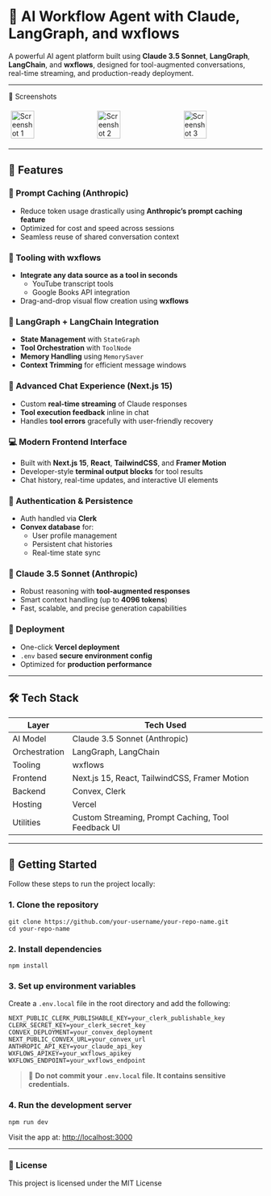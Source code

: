 # 🧠 AI Workflow Agent with Claude, LangGraph, and wxflows

A powerful AI agent platform built using **Claude 3.5 Sonnet**, **LangGraph**, **LangChain**, and **wxflows**, designed for tool-augmented conversations, real-time streaming, and production-ready deployment.

---

📸 Screenshots 
<div style="display: flex; justify-content: center; align-items: flex-start; gap: 20px; flex-wrap: wrap; margin: 20px 0;">
  <img src="https://github.com/user-attachments/assets/1917852f-83c3-4bb8-9fc7-79607eb10344" alt="Screenshot 1" style="width: 30%; max-width: 100%; height: auto;" />
  <img src="https://github.com/user-attachments/assets/c592c1bf-0ffc-4f84-9d20-789401c3e2ed" alt="Screenshot 2" style="width: 30%; max-width: 100%; height: auto;" />
  <img src="https://github.com/user-attachments/assets/a1feacf7-1eac-4e15-81d4-a9052ec67c83" alt="Screenshot 3" style="width: 30%; max-width: 100%; height: auto;" />
</div>

---

## 🚀 Features

### 🔁 Prompt Caching (Anthropic)
- Reduce token usage drastically using **Anthropic’s prompt caching feature**
- Optimized for cost and speed across sessions
- Seamless reuse of shared conversation context

### 🧰 Tooling with wxflows
- **Integrate any data source as a tool in seconds**
  - YouTube transcript tools
  - Google Books API integration
- Drag-and-drop visual flow creation using **wxflows**

### 🧠 LangGraph + LangChain Integration
- **State Management** with `StateGraph`
- **Tool Orchestration** with `ToolNode`
- **Memory Handling** using `MemorySaver`
- **Context Trimming** for efficient message windows

### 💬 Advanced Chat Experience (Next.js 15)
- Custom **real-time streaming** of Claude responses
- **Tool execution feedback** inline in chat
- Handles **tool errors** gracefully with user-friendly recovery

### 💻 Modern Frontend Interface
- Built with **Next.js 15**, **React**, **TailwindCSS**, and **Framer Motion**
- Developer-style **terminal output blocks** for tool results
- Chat history, real-time updates, and interactive UI elements

### 🔐 Authentication & Persistence
- Auth handled via **Clerk**
- **Convex database** for:
  - User profile management
  - Persistent chat histories
  - Real-time state sync

### 🤖 Claude 3.5 Sonnet (Anthropic)
- Robust reasoning with **tool-augmented responses**
- Smart context handling (up to **4096 tokens**)
- Fast, scalable, and precise generation capabilities

### 🚢 Deployment
- One-click **Vercel deployment**
- `.env` based **secure environment config**
- Optimized for **production performance**

---

## 🛠 Tech Stack

| Layer         | Tech Used |
|--------------|-----------|
| AI Model     | Claude 3.5 Sonnet (Anthropic) |
| Orchestration | LangGraph, LangChain |
| Tooling      | wxflows |
| Frontend     | Next.js 15, React, TailwindCSS, Framer Motion |
| Backend      | Convex, Clerk |
| Hosting      | Vercel |
| Utilities    | Custom Streaming, Prompt Caching, Tool Feedback UI |

---

## 🧪 Getting Started

Follow these steps to run the project locally:

### 1. Clone the repository

```
git clone https://github.com/your-username/your-repo-name.git
cd your-repo-name
```

### 2. Install dependencies

```
npm install
```

### 3. Set up environment variables

Create a `.env.local` file in the root directory and add the following:

```
NEXT_PUBLIC_CLERK_PUBLISHABLE_KEY=your_clerk_publishable_key
CLERK_SECRET_KEY=your_clerk_secret_key
CONVEX_DEPLOYMENT=your_convex_deployment
NEXT_PUBLIC_CONVEX_URL=your_convex_url
ANTHROPIC_API_KEY=your_claude_api_key
WXFLOWS_APIKEY=your_wxflows_apikey
WXFLOWS_ENDPOINT=your_wxflows_endpoint
```

> 🔐 **Do not commit your `.env.local` file. It contains sensitive credentials.**

### 4. Run the development server

```
npm run dev
```

Visit the app at: [http://localhost:3000](http://localhost:3000)

---
### 📄 License
This project is licensed under the MIT License

